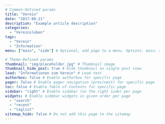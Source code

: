 ```yaml
---
# Common-Defined params
title: "Verein"
date: "2017-08-21"
description: "Example article description"
categories:
  - "Vereinsleben"
tags:
  - "Verein"
  - "Information"
menu: ["main", "side"] # Optional, add page to a menu. Options: main, side, footer

# Theme-Defined params
thumbnail: "img/placeholder.jpg" # Thumbnail image
thumbnail_hide_post: true # Hide thumbnail on single post view
lead: "Informationen zum Verein" # Lead text
authorbox: false # Enable authorbox for specific page
pager: false # Enable pager navigation (prev/next) for specific page
toc: false # Enable Table of Contents for specific page
sidebar: "right" # Enable sidebar (on the right side) per page
widgets: # Enable sidebar widgets in given order per page
  - "search"
  - "recent"
  - "taglist"
sitemap_hide: false # Do not add this page to the sitemap
---
```





